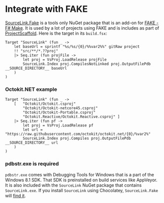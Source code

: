 # Integrate with FAKE

[SourceLink.Fake](http://www.nuget.org/packages/SourceLink.Fake) is a tools only NuGet package that is an add-on for [FAKE - F# Make](http://fsharp.github.io/FAKE/). It is used by a lot of projects using FAKE and is includes as part of [ProjectScaffold](http://fsprojects.github.io/ProjectScaffold/). Here is the  target in its `build.fsx`:

```
Target "SourceLink" (fun _ ->
    let baseUrl = sprintf "%s/%s/{0}/%%var2%%" gitRaw project
    !! "src/**/*.??proj"
    |> Seq.iter (fun projFile ->
        let proj = VsProj.LoadRelease projFile
        SourceLink.Index proj.CompilesNotLinked proj.OutputFilePdb __SOURCE_DIRECTORY__ baseUrl
    )
)
```

### Octokit.NET example

```
Target "SourceLink" (fun _ ->
    [   "Octokit/Octokit.csproj"
        "Octokit/Octokit-netcore45.csproj"
        "Octokit/Octokit-Portable.csproj"
        "Octokit.Reactive/Octokit.Reactive.csproj" ]
    |> Seq.iter (fun pf ->
        let proj = VsProj.LoadRelease pf
        let url = "https://raw.githubusercontent.com/octokit/octokit.net/{0}/%var2%"
        SourceLink.Index proj.Compiles proj.OutputFilePdb __SOURCE_DIRECTORY__ url
    )
)
```

### pdbstr.exe is required

`pdbstr.exe` comes with Debugging Tools for Windows that is a part of the Windows 8.1 SDK. That SDK is preinstalled on build services like AppVeyor. It is also included with the `SourceLink` NuGet package that contains `SourceLink.exe`. If you install `SourceLink` using Chocolatey, `SourceLink.Fake` will [find it](https://github.com/ctaggart/SourceLink/blob/master/SourceLink/Pdbstr.fs#L9-L10).
